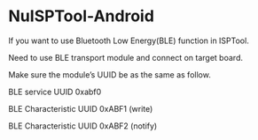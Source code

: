 # NuISPTool-Android
 
If you want to use Bluetooth Low Energy(BLE) function in ISPTool.

Need to use BLE transport module and connect on target board.

Make sure the module’s UUID be as the same as follow.

BLE service UUID 0xabf0

BLE Characteristic UUID 0xABF1 (write)

BLE Characteristic UUID 0xABF2 (notify)
